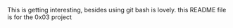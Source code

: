 This is getting interesting, besides using git bash is lovely. this README file is for the 0x03 project
